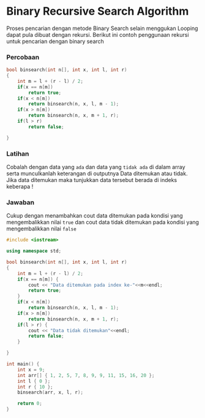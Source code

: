 # Binary Recursive Search Algorithm

Proses pencarian dengan metode Binary Search selain menggukan Looping
dapat pula dibuat dengan rekursi. Berikut ini contoh penggunaan rekursi untuk
pencarian dengan binary search

### Percobaan
```cpp
bool binsearch(int n[], int x, int l, int r)
{
    int m = l + (r - l) / 2;
    if(x == n[m])
        return true;
    if(x < n[m])
        return binsearch(n, x, l, m - 1);
    if(x > n[m])
        return binsearch(n, x, m + 1, r);
    if(l > r)
        return false;

}
```

### Latihan
Cobalah dengan data yang `ada` dan data yang `tidak ada` di dalam
array serta munculkanlah keterangan di outputnya Data ditemukan atau tidak.
Jika data ditemukan maka tunjukkan data tersebut berada di indeks keberapa !



### Jawaban
Cukup dengan menambahkan cout data ditemukan pada kondisi yang mengembalikkan nilai `true`
dan cout data tidak ditemukan pada kondisi yang mengembalikkan nilai `false`
```cpp
#include <iostream>

using namespace std;

bool binsearch(int n[], int x, int l, int r)
{
    int m = l + (r - l) / 2;
    if(x == n[m]) {
        cout << "Data ditemukan pada index ke-"<<m<<endl;
        return true;
    }
    if(x < n[m])
        return binsearch(n, x, l, m - 1);
    if(x > n[m])
        return binsearch(n, x, m + 1, r);
    if(l > r) {
        cout << "Data tidak ditemukan"<<endl;
        return false;
    }

}

int main() {
    int x = 9;
    int arr[] { 1, 2, 5, 7, 8, 9, 9, 11, 15, 16, 20 };
    int l { 0 };
    int r { 10 };
    binsearch(arr, x, l, r);

    return 0;
}
```
